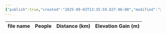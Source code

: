 ```yaml
---
{"publish":true,"created":"2025-09-03T13:35:59.827-06:00","modified":"2025-09-03T14:54:58.114-06:00","published":"2025-09-03T14:54:58.114-06:00","tags":["route"],"cssclasses":"","elevation":null,"region":"Banff","location":"51.1869891, -115.8252979","DWYT":null,"Kane":"Difficult","completed":false}
---
```



| file name | People | Distance (km) | Elevation Gain (m) |
| --------- | ------ | ------------- | ------------------ |
